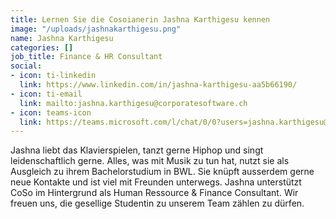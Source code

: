 ```yaml
---
title: Lernen Sie die Cosoianerin Jashna Karthigesu kennen
image: "/uploads/jashnakarthigesu.png"
name: Jashna Karthigesu
categories: []
job_title: Finance & HR Consultant
social:
- icon: ti-linkedin
  link: https://www.linkedin.com/in/jashna-karthigesu-aa5b66190/
- icon: ti-email
  link: mailto:jashna.karthigesu@corporatesoftware.ch
- icon: teams-icon
  link: https://teams.microsoft.com/l/chat/0/0?users=jashna.karthigesu@corporatesoftware.ch
---
```



Jashna liebt das Klavierspielen, tanzt gerne Hiphop und singt leidenschaftlich gerne. Alles, was mit Musik zu tun hat, nutzt sie als Ausgleich zu ihrem Bachelorstudium in BWL. Sie knüpft ausserdem gerne neue Kontakte und ist viel mit Freunden unterwegs. Jashna unterstützt CoSo im Hintergrund als Human Ressource & Finance Consultant. Wir freuen uns, die gesellige Studentin zu unserem Team zählen zu dürfen.